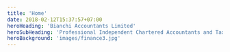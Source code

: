 ```yaml
---
title: 'Home'
date: 2018-02-12T15:37:57+07:00
heroHeading: 'Bianchi Accountants Limited'
heroSubHeading: 'Professional Independent Chartered Accountants and Tax Advisors.'
heroBackground: 'images/finance3.jpg'
---
```

